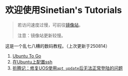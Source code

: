 # 欢迎使用Sinetian's Tutorials

> 若访问速度过慢，可前往[镜像站](https://sinetian.rth1.xyz/README.md)。
>
> 注意：镜像站更新较慢。

这是一个乱七八糟的数码教程。（上次更新于250814）

1. [Ubuntu To Go](https://sinetianliu.github.io/tutorials/utg)
2. [在Ubuntu上配置ssh](https://sinetianliu.github.io/tutorials/ssh@ubuntu)
3. [折腾记：修复UOS使用`apt update`后无法正常登陆的问题](https://sinetianliu.github.io/tutorials/fix-apt-err)
